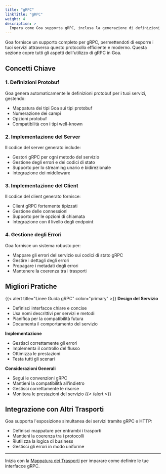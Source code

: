 ```yaml
---
title: "gRPC"
linkTitle: "gRPC"
weight: 4
description: >
  Impara come Goa supporta gRPC, inclusa la generazione di definizioni protobuf, l'implementazione del server e del client, e la gestione degli errori.
---
```


Goa fornisce un supporto completo per gRPC, permettendoti di esporre i tuoi servizi attraverso questo protocollo efficiente e moderno. Questa sezione copre tutti gli aspetti dell'utilizzo di gRPC in Goa.

## Concetti Chiave

### 1. Definizioni Protobuf
Goa genera automaticamente le definizioni protobuf per i tuoi servizi, gestendo:
- Mappatura dei tipi Goa sui tipi protobuf
- Numerazione dei campi
- Opzioni protobuf
- Compatibilità con i tipi well-known

### 2. Implementazione del Server
Il codice del server generato include:
- Gestori gRPC per ogni metodo del servizio
- Gestione degli errori e dei codici di stato
- Supporto per lo streaming unario e bidirezionale
- Integrazione dei middleware

### 3. Implementazione del Client
Il codice del client generato fornisce:
- Client gRPC fortemente tipizzati
- Gestione delle connessioni
- Supporto per le opzioni di chiamata
- Integrazione con il livello degli endpoint

### 4. Gestione degli Errori
Goa fornisce un sistema robusto per:
- Mappare gli errori del servizio sui codici di stato gRPC
- Gestire i dettagli degli errori
- Propagare i metadati degli errori
- Mantenere la coerenza tra i trasporti

## Migliori Pratiche

{{< alert title="Linee Guida gRPC" color="primary" >}}
**Design del Servizio**
- Definisci interfacce chiare e concise
- Usa nomi descrittivi per servizi e metodi
- Pianifica per la compatibilità futura
- Documenta il comportamento del servizio

**Implementazione**
- Gestisci correttamente gli errori
- Implementa il controllo del flusso
- Ottimizza le prestazioni
- Testa tutti gli scenari

**Considerazioni Generali**
- Segui le convenzioni gRPC
- Mantieni la compatibilità all'indietro
- Gestisci correttamente le risorse
- Monitora le prestazioni del servizio
{{< /alert >}}

## Integrazione con Altri Trasporti

Goa supporta l'esposizione simultanea dei servizi tramite gRPC e HTTP:
- Definisci mappature per entrambi i trasporti
- Mantieni la coerenza tra i protocolli
- Riutilizza la logica di business
- Gestisci gli errori in modo uniforme

---

Inizia con la [Mappatura dei Trasporti](../1-design-language/5-grpc-mapping) per imparare come definire le tue interfacce gRPC. 